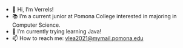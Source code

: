 - 👋 Hi, I’m Verrels! 
- 📚 I’m a current junior at Pomona College interested in majoring in Computer Science. 
- 🌱 I’m currently trying learning Java!
- 📫 How to reach me: vlea2021@mymail.pomona.edu

<!---
verrels15/verrels15 is a ✨ special ✨ repository because its `README.md` (this file) appears on your GitHub profile.
You can click the Preview link to take a look at your changes.
--->
